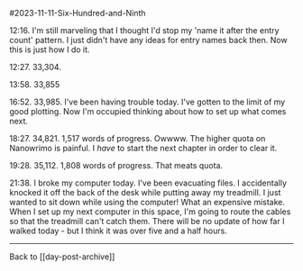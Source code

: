 #2023-11-11-Six-Hundred-and-Ninth

12:16.  I'm still marveling that I thought I'd stop my 'name it after the entry count' pattern.  I just didn't have any ideas for entry names back then.  Now this is just how I do it.

12:27.  33,304.  

13:58.  33,855

16:52.  33,985.  I've been having trouble today.  I've gotten to the limit of my good plotting.  Now I'm occupied thinking about how to set up what comes next.

18:27.  34,821.  1,517 words of progress.  Owwww.  The higher quota on Nanowrimo is painful.  I *have* to start the next chapter in order to clear it.

19:28.  35,112.  1,808 words of progress.  That meats quota.

21:38.  I broke my computer today.  I've been evacuating files.  I accidentally knocked it off the back of the desk while putting away my treadmill.  I just wanted to sit down while using the computer!  What an expensive mistake.  When I set up my next computer in this space, I'm going to route the cables so that the treadmill can't catch them.  There will be no update of how far I walked today - but I think it was over five and a half hours.

---
Back to [[day-post-archive]]
